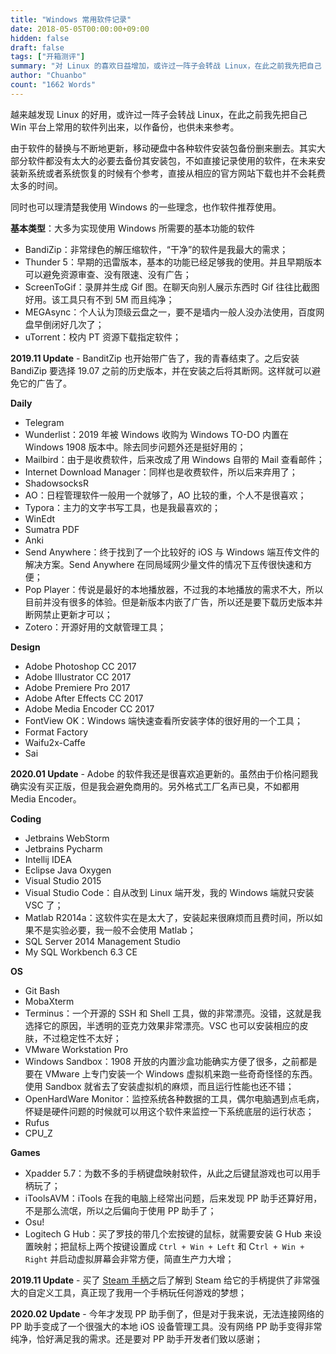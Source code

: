 ```yaml
---
title: "Windows 常用软件记录"
date: 2018-05-05T00:00:00+09:00
hidden: false
draft: false
tags: ["开箱测评"]
summary: "对 Linux 的喜欢日益增加，或许过一阵子会转战 Linux，在此之前我先把自己 Win 平台上常用的软件列出来，以作备份，也供未来参考。"
author: "Chuanbo"
count: "1662 Words"
---
```


越来越发现 Linux 的好用，或许过一阵子会转战 Linux，在此之前我先把自己 Win 平台上常用的软件列出来，以作备份，也供未来参考。

由于软件的替换与不断地更新，移动硬盘中各种软件安装包备份删来删去。其实大部分软件都没有太大的必要去备份其安装包，不如直接记录使用的软件，在未来安装新系统或者系统恢复的时候有个参考，直接从相应的官方网站下载也并不会耗费太多的时间。

同时也可以理清楚我使用 Windows 的一些理念，也作软件推荐使用。

**基本类型**：大多为实现使用 Windows 所需要的基本功能的软件

- BandiZip：非常绿色的解压缩软件，“干净”的软件是我最大的需求；
- Thunder 5：早期的迅雷版本，基本的功能已经足够我的使用。并且早期版本可以避免资源审查、没有限速、没有广告；
- ScreenToGif：录屏并生成 Gif 图。在聊天向别人展示东西时 Gif 往往比截图好用。该工具只有不到 5M 而且纯净；
- MEGAsync：个人认为顶级云盘之一，要不是墙内一般人没办法使用，百度网盘早倒闭好几次了；
- uTorrent：校内 PT 资源下载指定软件；

**2019.11 Update** - BanditZip 也开始带广告了，我的青春结束了。之后安装 BandiZip 要选择 19.07 之前的历史版本，并在安装之后将其断网。这样就可以避免它的广告了。

**Daily**

- Telegram
- Wunderlist：2019 年被 Windows 收购为 Windows TO-DO 内置在 Windows 1908 版本中。除去同步问题外还是挺好用的；
- Mailbird：由于是收费软件，后来改成了用 Windows 自带的 Mail 查看邮件；
- Internet Download Manager：同样也是收费软件，所以后来弃用了；
- ShadowsocksR
- AO：日程管理软件一般用一个就够了，AO 比较的重，个人不是很喜欢；
- Typora：主力的文字书写工具，也是我最喜欢的；
- WinEdt
- Sumatra PDF
- Anki
- Send Anywhere：终于找到了一个比较好的 iOS 与 Windows 端互传文件的解决方案。Send Anywhere 在同局域网少量文件的情况下互传很快速和方便；
- Pop Player：传说是最好的本地播放器，不过我的本地播放的需求不大，所以目前并没有很多的体验。但是新版本内嵌了广告，所以还是要下载历史版本并断网禁止更新才可以；
- Zotero：开源好用的文献管理工具；

**Design**

- Adobe Photoshop CC 2017
- Adobe Illustrator CC 2017
- Adobe Premiere Pro 2017
- Adobe After Effects CC 2017
- Adobe Media Encoder CC 2017
- FontView OK：Windows 端快速查看所安装字体的很好用的一个工具；
- Format Factory
- Waifu2x-Caffe
- Sai

**2020.01 Update** - Adobe 的软件我还是很喜欢追更新的。虽然由于价格问题我确实没有买正版，但是我会避免商用的。另外格式工厂名声已臭，不如都用 Media Encoder。

**Coding**

- Jetbrains WebStorm
- Jetbrains Pycharm
- Intellij IDEA
- Eclipse Java Oxygen
- Visual Studio 2015
- Visual Studio Code：自从改到 Linux 端开发，我的 Windows 端就只安装 VSC 了；
- Matlab R2014a：这软件实在是太大了，安装起来很麻烦而且费时间，所以如果不是实验必要，我一般不会使用 Matlab；
- SQL Server 2014 Management Studio
- My SQL Workbench 6.3 CE

**OS**

- Git Bash
- MobaXterm
- Terminus：一个开源的 SSH 和 Shell 工具，做的非常漂亮。没错，这就是我选择它的原因，半透明的亚克力效果非常漂亮。VSC 也可以安装相应的皮肤，不过稳定性不太好；
- VMware Workstation Pro
- Windows Sandbox：1908 开放的内置沙盒功能确实方便了很多，之前都是要在 VMware 上专门安装一个 Windows 虚拟机来跑一些奇奇怪怪的东西。使用 Sandbox 就省去了安装虚拟机的麻烦，而且运行性能也还不错；
- OpenHardWare Monitor：监控系统各种数据的工具，偶尔电脑遇到点毛病，怀疑是硬件问题的时候就可以用这个软件来监控一下系统底层的运行状态；
- Rufus
- CPU_Z

**Games**

- Xpadder 5.7：为数不多的手柄键盘映射软件，从此之后键鼠游戏也可以用手柄玩了；
- iToolsAVM：iTools 在我的电脑上经常出问题，后来发现 PP 助手还算好用，不是那么流氓，所以之后偏向于使用 PP 助手了；
- Osu!
- Logitech G Hub：买了罗技的带几个宏按键的鼠标，就需要安装 G Hub 来设置映射；把鼠标上两个按键设置成 `Ctrl + Win + Left` 和 C`trl + Win + Right` 并启动虚拟屏幕会非常方便，简直生产力大增；

**2019.11 Update** - 买了 [Steam 手柄](https://store.steampowered.com/app/353370/Steam_Controller/)之后了解到 Steam 给它的手柄提供了非常强大的自定义工具，真正现了我用一个手柄玩任何游戏的梦想；

**2020.02 Update** - 今年才发现 PP 助手倒了，但是对于我来说，无法连接网络的 PP 助手变成了一个很强大的本地 iOS 设备管理工具。没有网络 PP 助手变得非常纯净，恰好满足我的需求。还是要对 PP 助手开发者们致以感谢；